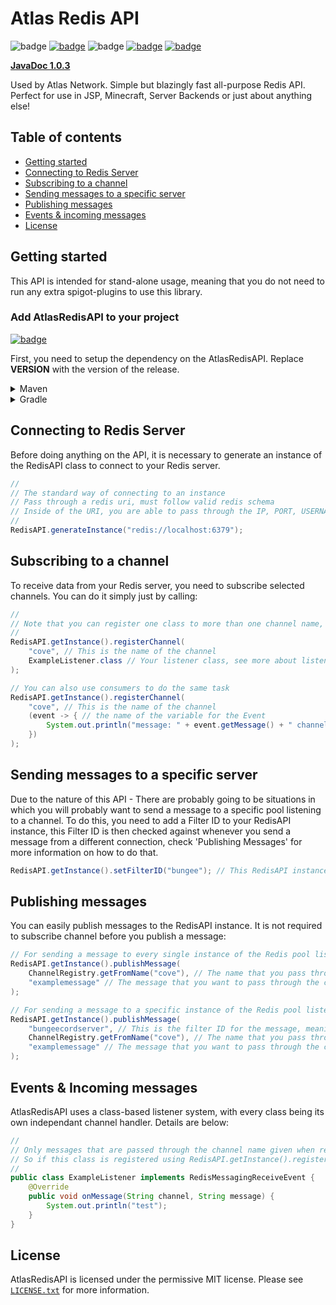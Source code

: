 # Atlas Redis API
![badge](https://img.shields.io/github/v/release/Swofty-Developments/AtlasRedisAPI)
[![badge](https://jitpack.io/v/Swofty-Developments/AtlasRedisAPI.svg)](https://jitpack.io/#Swofty-Developments/AtlasRedisAPI)
![badge](https://img.shields.io/github/last-commit/Swofty-Developments/AtlasRedisAPI)
[![badge](https://img.shields.io/discord/830345347867476000?label=discord)](https://discord.gg/atlasmc)
[![badge](https://img.shields.io/github/license/Swofty-Developments/AtlasRedisAPI)](https://github.com/Swofty-Developments/AtlasRedisAPI/blob/master/LICENSE.txt)

**[JavaDoc 1.0.3](https://swofty-developments.github.io/AtlasRedisAPI/)**

Used by Atlas Network. Simple but blazingly fast all-purpose Redis API. Perfect for use in JSP, Minecraft, Server Backends or just about anything else!

## Table of contents

* [Getting started](#getting-started)
* [Connecting to Redis Server](#connecting-to-redis-server)
* [Subscribing to a channel](#subscribing-to-a-channel)
* [Sending messages to a specific server](#subscribing-to-a-specific-server)
* [Publishing messages](#publishing-messages)
* [Events & incoming messages](#events--incoming-messages)
* [License](#license)

## Getting started

This API is intended for stand-alone usage, meaning that you do not need to run any extra spigot-plugins to use this library.

### Add AtlasRedisAPI to your project 

[![badge](https://jitpack.io/v/Swofty-Developments/AtlasRedisAPI.svg)](https://jitpack.io/#Swofty-Developments/AtlasRedisAPI)

First, you need to setup the dependency on the AtlasRedisAPI. Replace **VERSION** with the version of the release.

<details>
    <summary>Maven</summary>

```xml
<repositories>
    <repository>
        <id>jitpack.io</id>
        <url>https://jitpack.io</url>
    </repository>
</repositories>

<dependencies>
    <dependency>
        <groupId>com.github.Swofty-Developments</groupId>
        <artifactId>AtlasRedisAPI</artifactId>
        <version>VERSION</version>
    </dependency>
</dependencies>
```
</details>

<details>
    <summary>Gradle</summary>

```gradle
allprojects {
    repositories {
        ...
        maven { url 'https://jitpack.io' }
    }
}

dependencies {
    implementation 'com.github.Swofty-Developments:AtlasRedisAPI:VERSION'
}
```
</details>

## Connecting to Redis Server

Before doing anything on the API, it is necessary to generate an instance of the RedisAPI class to connect to your Redis server.

```java
// 
// The standard way of connecting to an instance
// Pass through a redis uri, must follow valid redis schema
// Inside of the URI, you are able to pass through the IP, PORT, USERNAME and PASSWORD
//
RedisAPI.generateInstance("redis://localhost:6379");
```

## Subscribing to a channel

To receive data from your Redis server, you need to subscribe selected channels. You can do it simply just by calling:

```java
//
// Note that you can register one class to more than one channel name, making it so that one listener class handles multiple channels.
//
RedisAPI.getInstance().registerChannel(
    "cove", // This is the name of the channel
    ExampleListener.class // Your listener class, see more about listening to Redis messages below.
);
```
```java
// You can also use consumers to do the same task
RedisAPI.getInstance().registerChannel(
    "cove", // This is the name of the channel
    (event -> { // the name of the variable for the Event
        System.out.println("message: " + event.getMessage() + " channel: " + event.getChannel());
    })
);
```

## Sending messages to a specific server

Due to the nature of this API - There are probably going to be situations in which you will probably want to send a message to a specific pool listening to a channel. To do this, you need to add a Filter ID to your RedisAPI instance, this Filter ID is then checked against whenever you send a message from a different connection, check 'Publishing Messages' for more information on how to do that.
```java
RedisAPI.getInstance().setFilterID("bungee"); // This RedisAPI instance will now block out any messages that do not have this filter id passed through with it.
```

## Publishing messages

You can easily publish messages to the RedisAPI instance. It is not required to subscribe channel before you publish a message:

```java
// For sending a message to every single instance of the Redis pool listening to the channel
RedisAPI.getInstance().publishMessage(
    ChannelRegistry.getFromName("cove"), // The name that you pass through here is the same as the name you pass through when registering a channel, look at 'Subscribing to a channel' for more information
    "examplemessage" // The message that you want to pass through the channel
);

// For sending a message to a specific instance of the Redis pool listening to a channel
RedisAPI.getInstance().publishMessage(
    "bungeecordserver", // This is the filter ID for the message, meaning that only Redis pools that have their filter code set to this value will recieve the message
    ChannelRegistry.getFromName("cove"), // The name that you pass through here is the same as the name you pass through when registering a channel, look at 'Subscribing to a channel' for more information
    "examplemessage" // The message that you want to pass through the channel
);
```

## Events & Incoming messages

AtlasRedisAPI uses a class-based listener system, with every class being its own independant channel handler. Details are below:

```java
//
// Only messages that are passed through the channel name given when registering the channel class will be passed onto this event.
// So if this class is registered using RedisAPI.getInstance().registerChannel("cove", ExampleListener.class) then this class will only listen to messages coming through the "cove" channel.
//
public class ExampleListener implements RedisMessagingReceiveEvent {
    @Override
    public void onMessage(String channel, String message) {
        System.out.println("test");
    }
}

```

## License
AtlasRedisAPI is licensed under the permissive MIT license. Please see [`LICENSE.txt`](https://github.com/Swofty-Developments/AtlasRedisAPI/blob/master/LICENSE.txt) for more information.
